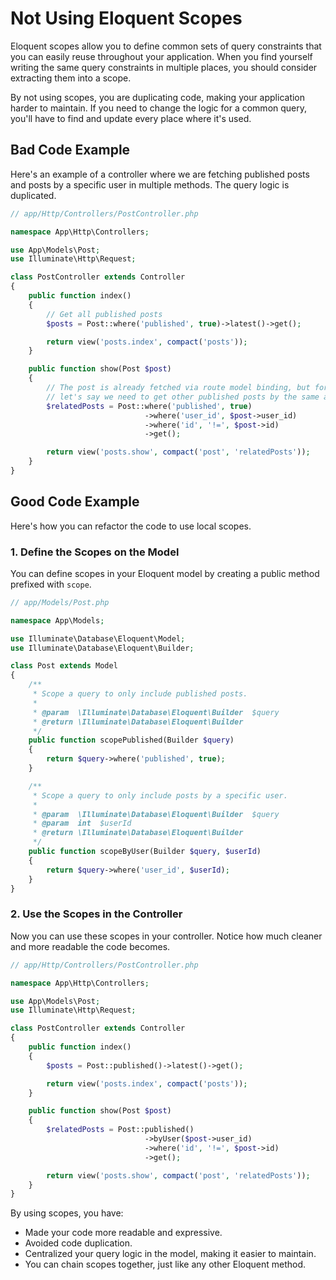 # Not Using Eloquent Scopes

Eloquent scopes allow you to define common sets of query constraints that you can easily reuse throughout your application. When you find yourself writing the same query constraints in multiple places, you should consider extracting them into a scope.

By not using scopes, you are duplicating code, making your application harder to maintain. If you need to change the logic for a common query, you'll have to find and update every place where it's used.

## Bad Code Example

Here's an example of a controller where we are fetching published posts and posts by a specific user in multiple methods. The query logic is duplicated.

```php
// app/Http/Controllers/PostController.php

namespace App\Http\Controllers;

use App\Models\Post;
use Illuminate\Http\Request;

class PostController extends Controller
{
    public function index()
    {
        // Get all published posts
        $posts = Post::where('published', true)->latest()->get();

        return view('posts.index', compact('posts'));
    }

    public function show(Post $post)
    {
        // The post is already fetched via route model binding, but for the sake of example,
        // let's say we need to get other published posts by the same author.
        $relatedPosts = Post::where('published', true)
                              ->where('user_id', $post->user_id)
                              ->where('id', '!=', $post->id)
                              ->get();

        return view('posts.show', compact('post', 'relatedPosts'));
    }
}
```

## Good Code Example

Here's how you can refactor the code to use local scopes.

### 1. Define the Scopes on the Model

You can define scopes in your Eloquent model by creating a public method prefixed with `scope`.

```php
// app/Models/Post.php

namespace App\Models;

use Illuminate\Database\Eloquent\Model;
use Illuminate\Database\Eloquent\Builder;

class Post extends Model
{
    /**
     * Scope a query to only include published posts.
     *
     * @param  \Illuminate\Database\Eloquent\Builder  $query
     * @return \Illuminate\Database\Eloquent\Builder
     */
    public function scopePublished(Builder $query)
    {
        return $query->where('published', true);
    }

    /**
     * Scope a query to only include posts by a specific user.
     *
     * @param  \Illuminate\Database\Eloquent\Builder  $query
     * @param  int  $userId
     * @return \Illuminate\Database\Eloquent\Builder
     */
    public function scopeByUser(Builder $query, $userId)
    {
        return $query->where('user_id', $userId);
    }
}
```

### 2. Use the Scopes in the Controller

Now you can use these scopes in your controller. Notice how much cleaner and more readable the code becomes.

```php
// app/Http/Controllers/PostController.php

namespace App\Http\Controllers;

use App\Models\Post;
use Illuminate\Http\Request;

class PostController extends Controller
{
    public function index()
    {
        $posts = Post::published()->latest()->get();

        return view('posts.index', compact('posts'));
    }

    public function show(Post $post)
    {
        $relatedPosts = Post::published()
                              ->byUser($post->user_id)
                              ->where('id', '!=', $post->id)
                              ->get();

        return view('posts.show', compact('post', 'relatedPosts'));
    }
}
```

By using scopes, you have:
-   Made your code more readable and expressive.
-   Avoided code duplication.
-   Centralized your query logic in the model, making it easier to maintain.
-   You can chain scopes together, just like any other Eloquent method.
